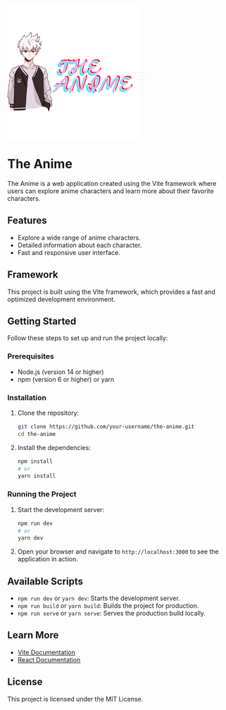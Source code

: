 <img src="./src/assets/the-anime-logo.svg" width="300" height="300" alt="Logo">

# The Anime

The Anime is a web application created using the Vite framework where users can explore anime characters and learn more about their favorite characters.

## Features

- Explore a wide range of anime characters.
- Detailed information about each character.
- Fast and responsive user interface.

## Framework

This project is built using the Vite framework, which provides a fast and optimized development environment.

## Getting Started

Follow these steps to set up and run the project locally:

### Prerequisites

- Node.js (version 14 or higher)
- npm (version 6 or higher) or yarn

### Installation

1. Clone the repository:
    ```sh
    git clone https://github.com/your-username/the-anime.git
    cd the-anime
    ```

2. Install the dependencies:
    ```sh
    npm install
    # or
    yarn install
    ```

### Running the Project

1. Start the development server:
    ```sh
    npm run dev
    # or
    yarn dev
    ```

2. Open your browser and navigate to `http://localhost:3000` to see the application in action.

## Available Scripts

- `npm run dev` or `yarn dev`: Starts the development server.
- `npm run build` or `yarn build`: Builds the project for production.
- `npm run serve` or `yarn serve`: Serves the production build locally.

## Learn More

- [Vite Documentation](https://vitejs.dev/guide/)
- [React Documentation](https://reactjs.org/docs/getting-started.html)

## License

This project is licensed under the MIT License.